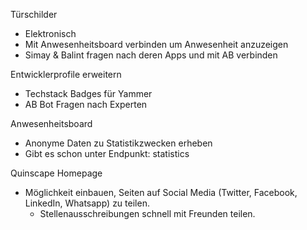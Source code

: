 Türschilder
- Elektronisch
- Mit Anwesenheitsboard verbinden um Anwesenheit anzuzeigen
- Simay & Balint fragen nach deren Apps und mit AB verbinden

Entwicklerprofile erweitern
- Techstack Badges für Yammer
- AB Bot Fragen nach Experten

Anwesenheitsboard
- Anonyme Daten zu Statistikzwecken erheben
- Gibt es schon unter Endpunkt: statistics

Quinscape Homepage
- Möglichkeit einbauen, Seiten auf Social Media (Twitter, Facebook, LinkedIn, Whatsapp) zu teilen.
	- Stellenausschreibungen schnell mit Freunden teilen.